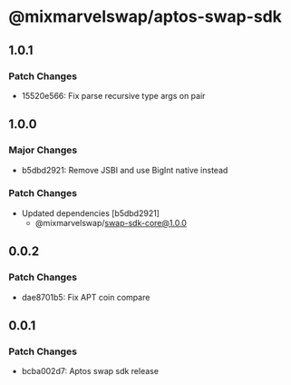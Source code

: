 # @mixmarvelswap/aptos-swap-sdk

## 1.0.1

### Patch Changes

- 15520e566: Fix parse recursive type args on pair

## 1.0.0

### Major Changes

- b5dbd2921: Remove JSBI and use BigInt native instead

### Patch Changes

- Updated dependencies [b5dbd2921]
  - @mixmarvelswap/swap-sdk-core@1.0.0

## 0.0.2

### Patch Changes

- dae8701b5: Fix APT coin compare

## 0.0.1

### Patch Changes

- bcba002d7: Aptos swap sdk release
